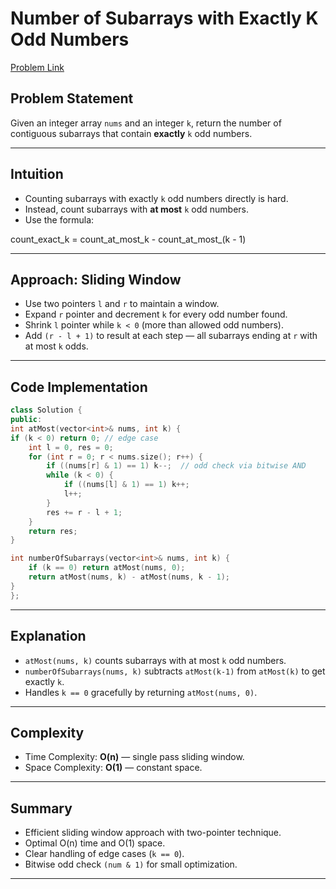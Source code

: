 # Number of Subarrays with Exactly K Odd Numbers
[Problem Link](https://leetcode.com/problems/count-number-of-nice-subarrays/description/)

## Problem Statement

Given an integer array `nums` and an integer `k`, return the number of contiguous subarrays that contain **exactly** `k` odd numbers.

---

## Intuition

- Counting subarrays with exactly `k` odd numbers directly is hard.
- Instead, count subarrays with **at most** `k` odd numbers.
- Use the formula:

count_exact_k = count_at_most_k - count_at_most_(k - 1)

---

## Approach: Sliding Window

- Use two pointers `l` and `r` to maintain a window.
- Expand `r` pointer and decrement `k` for every odd number found.
- Shrink `l` pointer while `k < 0` (more than allowed odd numbers).
- Add `(r - l + 1)` to result at each step — all subarrays ending at `r` with at most `k` odds.

---

## Code Implementation

```cpp
class Solution {
public:
int atMost(vector<int>& nums, int k) {
if (k < 0) return 0; // edge case
    int l = 0, res = 0;
    for (int r = 0; r < nums.size(); r++) {
        if ((nums[r] & 1) == 1) k--;  // odd check via bitwise AND
        while (k < 0) {
            if ((nums[l] & 1) == 1) k++;
            l++;
        }
        res += r - l + 1;
    }
    return res;
}

int numberOfSubarrays(vector<int>& nums, int k) {
    if (k == 0) return atMost(nums, 0);
    return atMost(nums, k) - atMost(nums, k - 1);
}
};

```


---

## Explanation

- `atMost(nums, k)` counts subarrays with at most `k` odd numbers.
- `numberOfSubarrays(nums, k)` subtracts `atMost(k-1)` from `atMost(k)` to get exactly `k`.
- Handles `k == 0` gracefully by returning `atMost(nums, 0)`.

---

## Complexity

- Time Complexity: **O(n)** — single pass sliding window.
- Space Complexity: **O(1)** — constant space.

---

## Summary

- Efficient sliding window approach with two-pointer technique.
- Optimal O(n) time and O(1) space.
- Clear handling of edge cases (`k == 0`).
- Bitwise odd check `(num & 1)` for small optimization.

---
